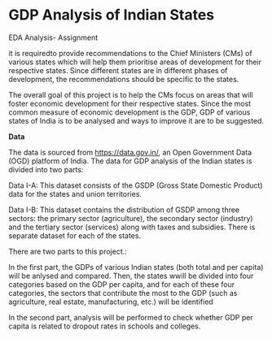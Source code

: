 # GDP Analysis of Indian States
EDA Analysis- Assignment

it is requiredto provide recommendations to the Chief Ministers (CMs) of various states which will help them prioritise areas of development for their respective states. Since different states are in different phases of development, the recommendations should be specific to the states.

The overall goal of this project is to help the CMs focus on areas that will foster economic development for their respective states. Since the most common measure of economic development is the GDP, GDP of various states of India is to be analysed and ways to improve it are to be suggested.

<b> Data </b>

The data is sourced from https://data.gov.in/, an Open Government Data (OGD) platform of India.  The data for GDP analysis of the Indian states is divided into two parts:

Data I-A: This dataset consists of the GSDP (Gross State Domestic Product) data for the states and union territories.

Data I-B: This dataset contains the distribution of GSDP among three sectors: the primary sector (agriculture), the secondary sector (industry) and the tertiary sector (services) along with taxes and subsidies. There is separate dataset for each of the states. 

There are two parts to this project.:

In the first part, the GDPs of various Indian states (both total and per capita) will be anlysed and compared. Then, the states wwill be divided into four categories based on the GDP per capita, and for each of these four categories, the sectors that contribute the most to the GDP (such as agriculture, real estate, manufacturing, etc.) will be identified

 
In the second part, analysis will be performed to check whether GDP per capita is related to dropout rates in schools and colleges.
